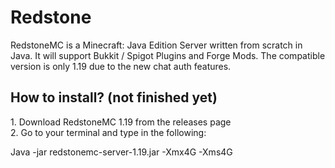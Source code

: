 <h1> Redstone </h1>
RedstoneMC is a Minecraft: Java Edition Server written from scratch in Java. It will support Bukkit / Spigot Plugins and Forge Mods. The compatible version is only 1.19 due to the new chat auth features.
<h2> How to install? (not finished yet)</h2>
1. Download RedstoneMC 1.19 from the releases page<br>
2. Go to your terminal and type in the following:<br>
<p>Java -jar redstonemc-server-1.19.jar -Xmx4G -Xms4G</p><br>
